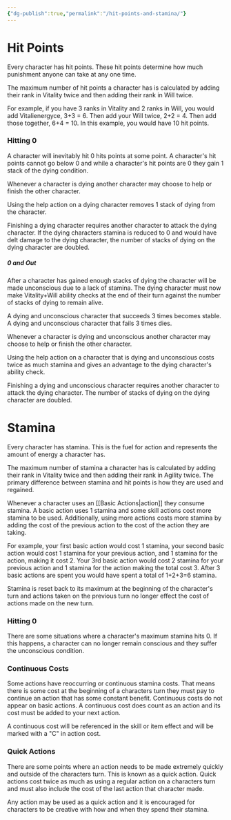 ```yaml
---
{"dg-publish":true,"permalink":"/hit-points-and-stamina/"}
---
```


# Hit Points
Every character has hit points. These hit points determine how much punishment anyone can take at any one time.

The maximum number of hit points a character has is calculated by adding their rank in Vitality twice and then adding their rank in Will twice. 

For example, if you have 3 ranks in Vitality and 2 ranks in Will, you would add Vitalienergyce, 3+3 = 6. Then add your Will twice, 2+2 = 4. Then add those together, 6+4 = 10. In this example, you would have 10 hit points.

### Hitting 0
A character will inevitably hit 0 hits points at some point. A character's hit points cannot go below 0 and while a character's hit points are 0 they gain 1 stack of the dying condition.

Whenever a character is dying another character may choose to help or finish the other character.

Using the help action on a dying character removes 1 stack of dying from the character.

Finishing a dying character requires another character to attack the dying character. If the dying characters stamina is reduced to 0 and would have delt damage to the dying character, the number of stacks of dying on the dying character are doubled.

##### 0 and Out
After a character has gained enough stacks of dying the character will be made unconscious due to a lack of stamina. The dying character must now make Vitality+Will ability checks at the end of their turn against the number of stacks of dying to remain alive.

A dying and unconscious character that succeeds 3 times becomes stable. A dying and unconscious character that fails 3 times dies.

Whenever a character is dying and unconscious another character may choose to help or finish the other character.

Using the help action on a character that is dying and unconscious costs twice as much stamina and gives an advantage to the dying character's ability check.

Finishing a dying and unconscious character requires another character to attack the dying character. The number of stacks of dying on the dying character are doubled.


# Stamina
Every character has stamina. This is the fuel for action and represents the amount of energy a character has.

The maximum number of stamina a character has is calculated by adding their rank in Vitality twice and then adding their rank in Agility twice. The primary difference between stamina and hit points is how they are used and regained.

Whenever a character uses an [[Basic Actions\|action]] they consume stamina. A basic action uses 1 stamina and some skill actions cost more stamina to be used. Additionally, using more actions costs more stamina by adding the cost of the previous action to the cost of the action they are taking.

For example, your first basic action would cost 1 stamina, your second basic action would cost 1 stamina for your previous action, and 1 stamina for the action, making it cost 2. Your 3rd basic action would cost 2 stamina for your previous action and 1 stamina for the action making the total cost 3. After 3 basic actions are spent you would have spent a total of 1+2+3=6 stamina.

Stamina is reset back to its maximum at the beginning of the character's turn and actions taken on the previous turn no longer effect the cost of actions made on the new turn.

### Hitting 0
There are some situations where a character's maximum stamina hits 0. If this happens, a character can no longer remain conscious and they suffer the unconscious condition.

### Continuous Costs
Some actions have reoccurring or continuous stamina costs. That means there is some cost at the beginning of a characters turn they must pay to continue an action that has some constant benefit. Continuous costs do not appear on basic actions. A continuous cost does count as an action and its cost must be added to your next action.

A continuous cost will be referenced in the skill or item effect and will be marked with a "C" in action cost.

### Quick Actions
There are some points where an action needs to be made extremely quickly and outside of the characters turn. This is known as a quick action. Quick actions cost twice as much as using a regular action on a characters turn and must also include the cost of the last action that character made.

Any action may be used as a quick action and it is encouraged for characters to be creative with how and when they spend their stamina.